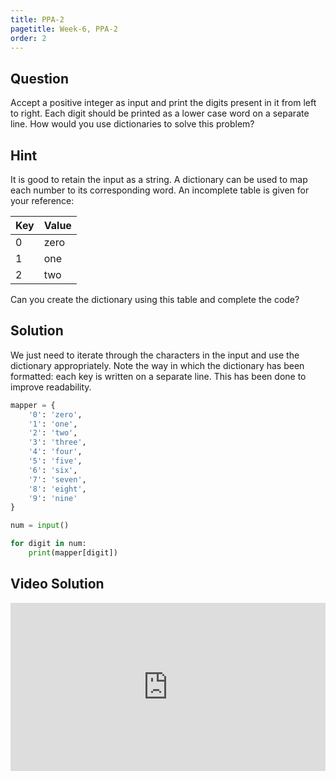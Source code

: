 ```yaml
---
title: PPA-2
pagetitle: Week-6, PPA-2
order: 2
---
```


## Question

Accept a positive integer as input and print the digits present in it from left to right. Each digit should be printed as a lower case word on a separate line. How would you use dictionaries to solve this problem?

## Hint

It is good to retain the input as a string. A dictionary can be used to map each number to its corresponding word. An incomplete table is given for your reference:

| Key  | Value |
| ---- | ----- |
| 0    | zero  |
| 1    | one   |
| 2    | two   |

Can you create the dictionary using this table and complete the code?

## Solution

We just need to iterate through the characters in the input and use the dictionary appropriately.  Note the way in which the dictionary has been formatted: each key is written on a separate line. This has been done to improve readability.

```python
mapper = {
    '0': 'zero',
    '1': 'one',
    '2': 'two',
    '3': 'three',
    '4': 'four',
    '5': 'five',
    '6': 'six',
    '7': 'seven',
    '8': 'eight',
    '9': 'nine'
}

num = input()

for digit in num:
    print(mapper[digit])
```

## Video Solution

<div style="position: relative; padding-bottom: 53.43750000000001%; height: 0;"><iframe src="https://www.loom.com/embed/c47148c8882447b2ae307188d816dec5?sid=d24963eb-f9fa-4d61-b824-9f0f19f13e89" frameborder="0" webkitallowfullscreen mozallowfullscreen allowfullscreen style="position: absolute; top: 0; left: 0; width: 100%; height: 100%;"></iframe></div>
